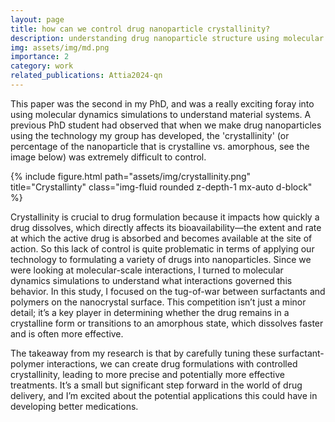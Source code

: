 ```yaml
---
layout: page
title: how can we control drug nanoparticle crystallinity? 
description: understanding drug nanoparticle structure using molecular simulations
img: assets/img/md.png
importance: 2
category: work
related_publications: Attia2024-qn
---
```


This paper was the second in my PhD, and was a really exciting foray into using molecular dynamics simulations to understand material systems. A previous PhD student had observed that when we make drug nanoparticles using the technology my group has developed, the 'crystallinity' (or percentage of the nanoparticle that is crystalline vs. amorphous, see the image below) was extremely difficult to control. 

{% include figure.html path="assets/img/crystallinity.png" title="Crystallinty" class="img-fluid rounded z-depth-1 mx-auto d-block" %}


Crystallinity is crucial to drug formulation because it impacts how quickly a drug dissolves, which directly affects its bioavailability—the extent and rate at which the active drug is absorbed and becomes available at the site of action. So this lack of control is quite problematic in terms of applying our technology to formulating a variety of drugs into nanoparticles. Since we were looking at molecular-scale interactions, I turned to molecular dynamics simulations to understand what interactions governed this behavior. In this study, I focused on the tug-of-war between surfactants and polymers on the nanocrystal surface. This competition isn’t just a minor detail; it’s a key player in determining whether the drug remains in a crystalline form or transitions to an amorphous state, which dissolves faster and is often more effective.

The takeaway from my research is that by carefully tuning these surfactant-polymer interactions, we can create drug formulations with controlled crystallinity, leading to more precise and potentially more effective treatments. It’s a small but significant step forward in the world of drug delivery, and I’m excited about the potential applications this could have in developing better medications.
